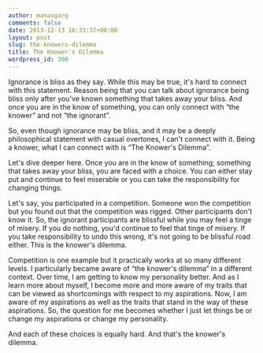 ```yaml
---
author: manasgarg
comments: false
date: 2013-12-13 16:33:37+00:00
layout: post
slug: the-knowers-dilemma
title: The Knower's Dilemma
wordpress_id: 300
---
```


Ignorance is bliss as they say. While this may be true, it's hard to connect with this statement. Reason being that you can talk about ignorance being bliss only after you've known something that takes away your bliss. And once you are in the know of something, you can only connect with “the knower” and not “the ignorant”.

So, even though ignorance may be bliss, and it may be a deeply philosophical statement with casual overtones, I can't connect with it. Being a knower, what I can connect with is “The Knower's Dilemma”.

Let's dive deeper here. Once you are in the know of something; something that takes away your bliss, you are faced with a choice. You can either stay put and continue to feel miserable or you can take the responsibility for changing things.

Let's say, you participated in a competition. Someone won the competition but you found out that the competition was rigged. Other participants don't know it. So, the ignorant participants are blissful while you may feel a tinge of misery. If you do nothing, you'd continue to feel that tinge of misery. If you take responsibility to undo this wrong, it's not going to be blissful road either. This is the knower's dilemma.

Competition is one example but it practically works at so many different levels. I particularly became aware of “the knower's dilemma” in a different context. Over time, I am getting to know my personality better. And as I learn more about myself, I become more and more aware of my traits that can be viewed as shortcomings with respect to my aspirations. Now, I am aware of my aspirations as well as the traits that stand in the way of these aspirations. So, the question for me becomes whether I just let things be or change my aspirations or change my personality.

And each of these choices is equally hard. And that's the knower's dilemma.
